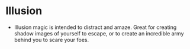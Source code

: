 # Illusion
* Illusion magic is intended to distract and amaze. Great for creating shadow images of yourself to escape, or to create an incredible army behind you to scare your foes.